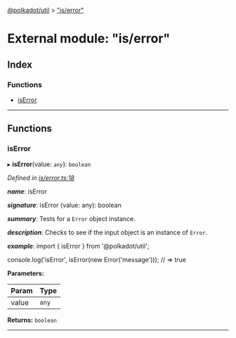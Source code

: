 [@polkadot/util](../README.md) > ["is/error"](../modules/_is_error_.md)

# External module: "is/error"

## Index

### Functions

* [isError](_is_error_.md#iserror)

---

## Functions

<a id="iserror"></a>

###  isError

▸ **isError**(value: *`any`*): `boolean`

*Defined in [is/error.ts:18](https://github.com/polkadot-js/util/blob/7550b44/packages/util/src/is/error.ts#L18)*

*__name__*: isError

*__signature__*: isError (value: any): boolean

*__summary__*: Tests for a `Error` object instance.

*__description__*: Checks to see if the input object is an instance of `Error`.

*__example__*: import { isError } from '@polkadot/util';

console.log('isError', isError(new Error('message'))); // => true

**Parameters:**

| Param | Type |
| ------ | ------ |
| value | `any` |

**Returns:** `boolean`

___

